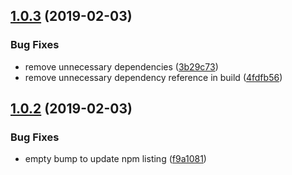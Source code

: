 ## [1.0.3](https://github.com/icopp/basedirs/compare/v1.0.2...v1.0.3) (2019-02-03)


### Bug Fixes

* remove unnecessary dependencies ([3b29c73](https://github.com/icopp/basedirs/commit/3b29c73))
* remove unnecessary dependency reference in build ([4fdfb56](https://github.com/icopp/basedirs/commit/4fdfb56))

## [1.0.2](https://github.com/icopp/basedirs/compare/v1.0.1...v1.0.2) (2019-02-03)


### Bug Fixes

* empty bump to update npm listing ([f9a1081](https://github.com/icopp/basedirs/commit/f9a1081))

